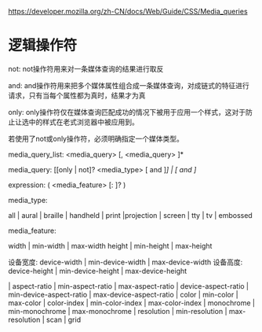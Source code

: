 https://developer.mozilla.org/zh-CN/docs/Web/Guide/CSS/Media_queries


# 逻辑操作符

not: not操作符用来对一条媒体查询的结果进行取反

and: and操作符用来把多个媒体属性组合成一条媒体查询，对成链式的特征进行请求，只有当每个属性都为真时，结果才为真

only: only操作符仅在媒体查询匹配成功的情况下被用于应用一个样式，这对于防止让选中的样式在老式浏览器中被应用到。


若使用了not或only操作符，必须明确指定一个媒体类型。


media_query_list: <media_query> [, <media_query> ]*

media_query: [[only | not]? <media_type> [ and <expression> ]*]
  | <expression> [ and <expression> ]*

expression: ( <media_feature> [: <value>]? )

media_type:

 all | aural | braille | handheld | print |projection | screen | tty | tv | embossed

media_feature: 

  width | min-width | max-width
  height | min-height | max-height
  
设备宽度: device-width | min-device-width | max-device-width
设备高度: device-height | min-device-height | max-device-height

  | aspect-ratio | min-aspect-ratio | max-aspect-ratio
  | device-aspect-ratio | min-device-aspect-ratio | max-device-aspect-ratio
  | color | min-color | max-color
  | color-index | min-color-index | max-color-index
  | monochrome | min-monochrome | max-monochrome
  | resolution | min-resolution | max-resolution
  | scan | grid